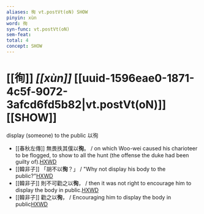 ```yaml
---
aliases: 徇 vt.postVt(oN) SHOW
pinyin: xùn
word: 徇
syn-func: vt.postVt(oN)
sem-feat: 
total: 4
concept: SHOW 
---
```

# [[徇]] *[[xùn]]*  [[uuid-1596eae0-1871-4c5f-9072-3afcd6fd5b82|vt.postVt(oN)]] [[SHOW]]
display (someone) to the public 以徇
 - [[春秋左傳]] 無畏抶其僕以**徇**。 / on which Woo-wei caused his charioteer to be flogged, to show to all the hunt (the offense the duke had been guilty of).[HXWD](https://hxwd.org/textview.html?location=KR1e0001_tls_006-206a.1)
 - [[韓非子]] 「胡不以**徇**？」 / "Why not display his body to the public?"[HXWD](https://hxwd.org/textview.html?location=KR3c0005_tls_036-56a.9)
 - [[韓非子]] 則不可勸之以**徇**， / then it was not right to encourage him to display the body in public.[HXWD](https://hxwd.org/textview.html?location=KR3c0005_tls_036-58a.3)
 - [[韓非子]] 勸之以**徇**， / Encouraging him to display the body in public[HXWD](https://hxwd.org/textview.html?location=KR3c0005_tls_036-58a.4)